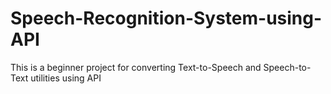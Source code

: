 # Speech-Recognition-System-using-API
This is a beginner project for converting Text-to-Speech and Speech-to-Text utilities using API
